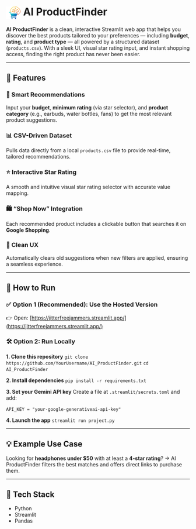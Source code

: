 # <img src="https://raw.githubusercontent.com/DevanshMalhotra17/AI_ProductFinder/main/Logo_ProductFinder.png" alt="AI ProductFinder Logo" width="40" style="vertical-align: middle;"> AI ProductFinder
**AI ProductFinder** is a clean, interactive Streamlit web app that helps you discover the best products tailored to your preferences — including **budget**, **rating**, and **product type** — all powered by a structured dataset (`products.csv`). With a sleek UI, visual star rating input, and instant shopping access, finding the right product has never been easier.

---

## 🚀 Features

### 🎯 Smart Recommendations

Input your **budget**, **minimum rating** (via star selector), and **product category** (e.g., earbuds, water bottles, fans) to get the most relevant product suggestions.

### 📊 CSV-Driven Dataset

Pulls data directly from a local `products.csv` file to provide real-time, tailored recommendations.

### ⭐ Interactive Star Rating

A smooth and intuitive visual star rating selector with accurate value mapping.

### 🛍️ “Shop Now” Integration

Each recommended product includes a clickable button that searches it on **Google Shopping**.

### 🎨 Clean UX

Automatically clears old suggestions when new filters are applied, ensuring a seamless experience.

---

## 🔧 How to Run

### ✅ Option 1 (Recommended): Use the Hosted Version

👉 Open: [https://jitterfreejammers.streamlit.app/](https://jitterfreejammers.streamlit.app/)

### 🛠️ Option 2: Run Locally

**1. Clone this repository**
`git clone https://github.com/YourUsername/AI_ProductFinder.git`
`cd AI_ProductFinder`

**2. Install dependencies**
`pip install -r requirements.txt`

**3. Set your Gemini API key**
Create a file at `.streamlit/secrets.toml` and add:

```
API_KEY = "your-google-generativeai-api-key"
```

**4. Launch the app**
`streamlit run project.py`

---

## 💡 Example Use Case

Looking for **headphones under \$50** with at least a **4-star rating**?
→ AI ProductFinder filters the best matches and offers direct links to purchase them.

---

## 🧰 Tech Stack

* Python
* Streamlit
* Pandas

